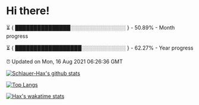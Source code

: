 # Hi there!

⏳ { ███████████████░░░░░░░░░░░░░░░ } - 50.89% - Month progress

⏳ { ██████████████████░░░░░░░░░░░░ } - 62.27% - Year progress

⏰ Updated on Mon, 16 Aug 2021 06:26:36 GMT


[![Schlauer-Hax's github stats](https://github-readme-stats.vercel.app/api?username=Schlauer-Hax&show_icons=true&theme=dark&count_private=true)](https://github.com/Schlauer-Hax)


[![Top Langs](https://github-readme-stats.vercel.app/api/top-langs/?username=Schlauer-Hax&layout=compact&theme=dark)](https://github.com/Schlauer-Hax?tab=repositories)


[![Hax's wakatime stats](https://github-readme-stats.vercel.app/api/wakatime?username=Hax&theme=dark)](https://wakatime.com/@Hax)

